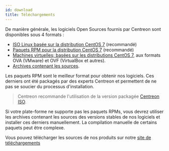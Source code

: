 ```yaml
---
id: download
title: Téléchargements
---
```


De manière générale, les logiciels Open Sources fournis par Centreon sont disponibles sous 4 formats :

* [ISO Linux basée sur la distribution CentOS 7](https://download.centreon.com) (recommandé)
* [Paquets RPM pour la distribution CentOS 7](https://download.centreon.com) (recommandé)
* [Machines virtuelles; basées sur les distributions CentOS 7](https://download.centreon.com), aux formats OVA (VMware)
  et OVF (VirtualBox et autres).
* [Archives contenant les sources](https://download.centreon.com).

Les paquets RPM sont le meilleur format pour obtenir nos logiciels. Ces derniers ont été packagés par des experts
Centreon et permettent de ne pas se soucier du processus d'installation.

> Centreon recommande l'utilisation de la version packagée [Centreon ISO](installation-of-a-central-server/using-centreon-iso).

Si votre plate-forme ne supporte pas les paquets RPMs, vous devrez utiliser les archives contenant les sources des
versions stables de nos logiciels et installer ces derniers manuellement. La compilation manuelle de certains paquets
peut être complexe.

Vous pouvez télécharger les sources de nos produits sur notre [site de téléchargements](https://download.centreon.com)
